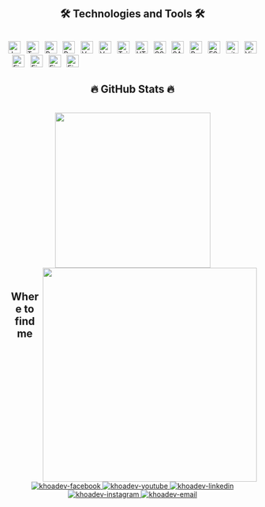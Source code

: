 <!-- khoadev -->
<h2 align="center">🛠 Technologies and Tools 🛠</h2>
<br>
<!-- https://simpleicons.org/ -->
<span><img src="https://img.shields.io/badge/JavaScript-282C34?logo=javascript&logoColor=F7DF1E" alt="JavaScript logo" title="JavaScript" height="25" /></span>
&nbsp;
<span><img src="https://img.shields.io/badge/TypeScript-282C34?logo=typescript&logoColor=3178C6" alt="TypeScript logo" title="TypeScript" height="25" /></span>
&nbsp;
<span><img src="https://img.shields.io/badge/ReactJS-282C34?logo=react&logoColor=61DAFB" alt="ReactJS logo" title="ReactJS" height="25" /></span>
&nbsp;
<span><img src="https://img.shields.io/badge/Redux-282C34?logo=redux&logoColor=764ABC" alt="Redux logo" title="Redux" height="25" /></span>
&nbsp;
<span><img src="https://img.shields.io/badge/Vue.js-282C34?logo=vue.js&logoColor=4FC08D" alt="Vue.js logo" title="Vue.js" height="25" /></span>
&nbsp;
<span><img src="https://img.shields.io/badge/Angular-282C34?style=for-the-badge&logo=angular&logoColor=red" alt="Vue.js logo" title="Angular" height="25" /></span>
&nbsp;
<span><img src="https://img.shields.io/badge/Tailwind%20CSS-282C34?logo=tailwind-css&logoColor=38B2AC" alt="TailwindCSS logo" title="TailwindCSS" height="25" /></span>
&nbsp;
<span><img src="https://img.shields.io/badge/HTML5-282C34?logo=html5&logoColor=E34F26" alt="HTML5 logo" title="HTML5" height="25" /></span>
&nbsp;
<span><img src="https://img.shields.io/badge/CSS3-282C34?logo=css3&logoColor=1572B6" alt="CSS3 logo" title="CSS3" height="25" /></span>
&nbsp;
<span><img src="https://img.shields.io/badge/Sass-282C34?logo=sass&logoColor=CC6699" alt="SASS logo" title="SASS" height="25" /></span>
&nbsp;
<span><img src="https://img.shields.io/badge/Bootstrap-282C34?logo=bootstrap&logoColor=7952B3" alt="Bootstrap logo" title="Bootstrap" height="25" /></span>
&nbsp;
<span><img src="https://img.shields.io/badge/ESLint-282C34?logo=eslint&logoColor=4B32C3" alt="ESLint logo" title="ESLint" height="25" /></span>
&nbsp;
<span><img src="https://img.shields.io/badge/git-282C34?logo=git&logoColor=F05032" alt="git logo" title="git" height="25" /></span>
&nbsp;
<span><img src="https://img.shields.io/badge/VS%20Code-282C34?logo=visual-studio-code&logoColor=007ACC" alt="Visual Studio Code logo" title="Visual Studio Code" height="25" /></span>
&nbsp;
<span><img src="https://img.shields.io/badge/Firebase-282C34?logo=firebase&logoColor=FFCA28" alt="Firebase logo" title="Firebase" height="25" /></span>
&nbsp;
<span><img src="https://img.shields.io/badge/Ionic-282C34?style=for-the-badge&logo=ionic&logoColor=white" alt="Firebase logo" title="Firebase" height="25" /></span>
&nbsp;
<span><img src="https://img.shields.io/badge/Capacitor-282C34?style=for-the-badge&logo=Capacitor&logoColor=white" alt="Firebase logo" title="Firebase" height="25" /></span>
&nbsp;
<span><img src="https://img.shields.io/badge/Cordova-282C34?style=for-the-badge&logo=apache-cordova&logoColor=E8E8E8" alt="Firebase logo" title="Firebase" height="25" /></span>
&nbsp;

<br>
<h2 align="center">🔥 GitHub Stats 🔥</h2>
<!-- https://github.com/anuraghazra/github-readme-stats -->
<br>
<div align=center>
  <a href="#" title="khoadev">
    <img width="315" align="center" src="https://github-readme-stats.vercel.app/api/top-langs/?username=khoadev&hide=c%23,powershell,Mathematica,Objective-C,Objective-C%2b%2b,Cuda&title_color=61dafb&text_color=ffffff&icon_color=61dafb&bg_color=20232a&langs_count=8&layout=compact&border_color=61dafb&hide_border=true" />
  </a>
  <a href="#" title="khoadev">
    <img align="right" width="434" src="https://github-readme-stats.vercel.app/api?username=khoadev&show_icons=true&theme=react&border_color=61dafb&hide_border=true" />
  </a>
</div>

<br>
<h2 align="center">Where to find me</h2>
<br>
<!-- https://icons8.com -->
<div align="center">
  <a href="https://www.facebook.com/Khoa.IT97" target="blank">
    <img src="https://img.icons8.com/bubbles/100/000000/facebook-new.png" alt="khoadev-facebook" />
  </a>
  <a href="https://www.youtube.com/channel/UCUG0tzCy_MYwICReUUquBsw/featured" target="blank">
    <img src="https://img.icons8.com/bubbles/100/000000/youtube-squared.png" alt="khoadev-youtube" />
  </a>
  <a href="" target="blank">
    <img src="https://img.icons8.com/bubbles/100/000000/linkedin.png" alt="khoadev-linkedin" />
  </a>
  <a href="" target="blank">
    <img src="https://img.icons8.com/bubbles/100/000000/instagram.png" alt="khoadev-instagram" />
  </a>
  <a href="mailto:khoabmt97@gmail.com" target="top">
    <img src="https://img.icons8.com/bubbles/100/000000/apple-mail.png" alt="khoadev-email" />
  </a>
</div>


